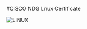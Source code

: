 
 #CISCO NDG Lnux Certificate
 
 ![LINUX](https://user-images.githubusercontent.com/98802184/152668143-2b4082ee-b141-4483-9144-32807f3d1e32.PNG)

